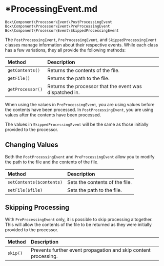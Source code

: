 *ProcessingEvent.md
===================

    Box\Component\Processor\Event\PostProcessingEvent
    Box\Component\Processor\Event\PreProcessingEvent
    Box\Component\Processor\Event\SkippedProcessingEvent

The `PostProcessingEvent`, `PreProcessingEvent`, and `SkippedProcessingEvent`
classes manage information about their respective events. While each class has
a few variations, they all provide the following methods:

| Method           | Description                                             |
|:-----------------|:--------------------------------------------------------|
| `getContents()`  | Returns the contents of the file.                       |
| `getFile()`      | Returns the path to the file.                           |
| `getProcessor()` | Returns the processor that the event was dispatched in. |

When using the values in `PreProcessingEvent`, you are using values before the
contents have been processed. In `PostProcessingEvent`, you are using values
after the contents have been processed.

The values in `SkippedProcessingEvent` will be the same as those initially
provided to the processor.

Changing Values
---------------

Both the `PostProcessingEvent` and `PreProcessingEvent` allow you to modify
the path to the file and the contents of the file.

| Method                   | Description                    |
|:-------------------------|:-------------------------------|
| `setContents($contents)` | Sets the contents of the file. |
| `setFile($file)`         | Sets the path to the file.     |

Skipping Processing
-------------------

With `PreProcessingEvent` only, it is possible to skip processing altogether.
This will allow the contents of the file to be returned as they were initially
provided to the processor.

| Method   | Description                                                     |
|:---------|:----------------------------------------------------------------|
| `skip()` | Prevents further event propagation and skip content processing. |
